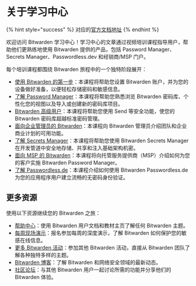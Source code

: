 # 关于学习中心

{% hint style="success" %}
对应的[官方文档地址](https://bitwarden.com/help/learning-center/)
{% endhint %}

欢迎访问 Bitwarden 学习中心！学习中心的文章通过视频培训课程指导用户，帮助他们更熟练地使用 Bitwarden 提供的产品，包括 Password Manager、Secrets Manager、Passwordless.dev 和经销商/MSP 门户。

每个培训课程都围绕 Bitwarden 旅程中的一个独特阶段展开：

* [使用 Bitwarden 的第一步](first-steps-with-bitwarden.md)：本课程将帮助您设置 Bitwarden 账户，并为您的设备做好准备，以便轻松存储密码和敏感信息。
* [了解 Password Manager](get-to-know-password-manager.md)：本课程将帮助您熟悉浏览 Bitwarden 密码库、个性化您的视图以及导入或创建新的密码库项目。
* [Bitwarden 高级用户](bitwarden-power-users.md)：本课程将帮助您使用 Send 等安全功能，使您的 Bitwarden 密码库超越标准密码管理。
* [面向企业管理员的 Bitwarden](bitwarden-for-business-admins.md)：本课程向 Bitwarden 管理员介绍团队和企业商业计划的可用功能。
* [了解 Secrets Manager](get-to-know-secrets-manager.md)：本课程将帮助您使用 Bitwarden Secrets Manager 在开发管道中安全地存储、共享和注入基础架构机密。
* [面向 MSP 的 Bitwarden](bitwarden-for-msps.md)：本课程将向托管服务提供商（MSP）介绍如何为您的客户实施 Bitwarden Password Manager。
* [了解 Passwordless.de](get-to-know-passwordless.dev.md)：本课程介绍如何使用 Bitwarden Passwordless.de 为您的应用程序用户建立流畅的无密码身份验证。

## 更多资源 <a href="#more-resources" id="more-resources"></a>

使用以下资源继续您的 Bitwarden 之旅：

* [帮助中心](https://help.ppgg.in/)：使用 Bitwarden 用户文档和教材主页了解任何 Bitwarden 主题。
* [每周现场演示](https://bitwarden.com/bitwarden-demo/)：报名参加每周的深度演示，了解 Bitwarden 如何保护您的敏感在线信息。
* [更多 Bitwarden 活动](https://bitwarden.com/events/)：参加其他 Bitwarden 活动，直接从 Bitwarden 团队了解各种独特多样的主题。
* [Bitwarden 博客](https://bitwarden.com/blog/)：了解 Bitwarden 和网络安全领域的最新动态。
* [社区论坛](https://community.bitwarden.com/?_gl=1*1bwqlqj*_gcl_au*NTgyMzE5NzczLjE3MzgwNDU4OTguMTczNzkyMzk5LjE3Mzg0NTkxMjMuMTczODQ1OTEyMg..*_ga*MTMyNzM4NDQ0My4xNzM4MDQ1ODk4*_ga_QBRN562QQQ*MTczODY0NjE5NS4xMC4xLjE3Mzg2NDcwMzcuMC4wLjA.)：与其他 Bitwarden 用户一起讨论所需的功能并分享他们的 Bitwarden 体验。
